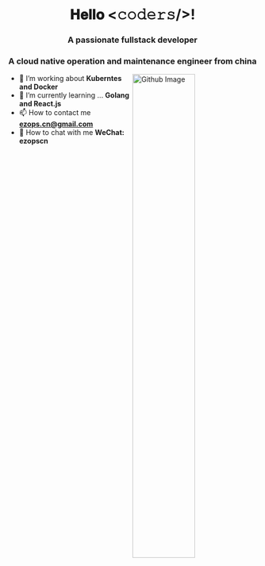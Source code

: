 <h1 align="center">𝐇𝐞𝐥𝐥𝐨 <𝚌𝚘𝚍𝚎𝚛𝚜/>!</h1>

<h3 align="center">A passionate fullstack developer</h3>
<h3 align="center">A cloud native operation and maintenance engineer from china</h3>

<img width="50%" align="right" alt="Github Image" src="https://raw.githubusercontent.com/onimur/.github/master/.resources/git-header.svg" />

- 🔭 I’m working about **Kuberntes and Docker**
- 🌱 I’m currently learning ... **Golang and React.js**
- 📫 How to contact me **ezops.cn@gmail.com**
- 💬 How to chat with me **WeChat: ezopscn**
